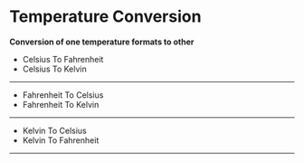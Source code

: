 # Temperature Conversion

**Conversion of one temperature formats to other**

- Celsius To Fahrenheit
- Celsius To Kelvin
---
- Fahrenheit To Celsius
- Fahrenheit To Kelvin
---
- Kelvin To Celsius
- Kelvin To Fahrenheit
---